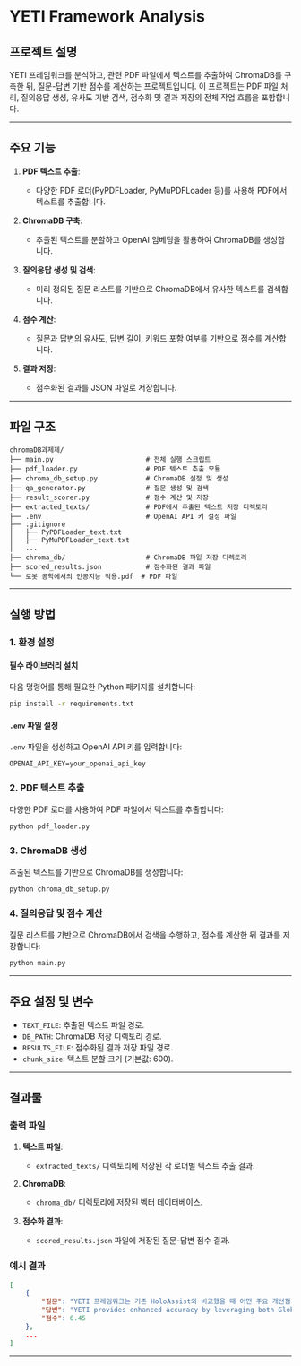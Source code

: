 # YETI Framework Analysis

## 프로젝트 설명
YETI 프레임워크를 분석하고, 관련 PDF 파일에서 텍스트를 추출하여 ChromaDB를 구축한 뒤, 질문-답변 기반 점수를 계산하는 프로젝트입니다. 이 프로젝트는 PDF 파일 처리, 질의응답 생성, 유사도 기반 검색, 점수화 및 결과 저장의 전체 작업 흐름을 포함합니다.

---

## 주요 기능
1. **PDF 텍스트 추출**:
   - 다양한 PDF 로더(PyPDFLoader, PyMuPDFLoader 등)를 사용해 PDF에서 텍스트를 추출합니다.

2. **ChromaDB 구축**:
   - 추출된 텍스트를 분할하고 OpenAI 임베딩을 활용하여 ChromaDB를 생성합니다.

3. **질의응답 생성 및 검색**:
   - 미리 정의된 질문 리스트를 기반으로 ChromaDB에서 유사한 텍스트를 검색합니다.

4. **점수 계산**:
   - 질문과 답변의 유사도, 답변 길이, 키워드 포함 여부를 기반으로 점수를 계산합니다.

5. **결과 저장**:
   - 점수화된 결과를 JSON 파일로 저장합니다.

---

## 파일 구조
```
chromaDB과제제/
├── main.py                       # 전체 실행 스크립트
├── pdf_loader.py                 # PDF 텍스트 추출 모듈
├── chroma_db_setup.py            # ChromaDB 설정 및 생성
├── qa_generator.py               # 질문 생성 및 검색
├── result_scorer.py              # 점수 계산 및 저장
├── extracted_texts/              # PDF에서 추출된 텍스트 저장 디렉토리
├── .env                          # OpenAI API 키 설정 파일
├── .gitignore
│   ├── PyPDFLoader_text.txt
│   ├── PyMuPDFLoader_text.txt
│   ...
├── chroma_db/                    # ChromaDB 파일 저장 디렉토리
├── scored_results.json           # 점수화된 결과 파일
└── 로봇 공학에서의 인공지능 적용.pdf  # PDF 파일
```

---

## 실행 방법

### 1. 환경 설정
#### 필수 라이브러리 설치
다음 명령어를 통해 필요한 Python 패키지를 설치합니다:
```bash
pip install -r requirements.txt
```

#### `.env` 파일 설정
`.env` 파일을 생성하고 OpenAI API 키를 입력합니다:
```
OPENAI_API_KEY=your_openai_api_key
```

### 2. PDF 텍스트 추출
다양한 PDF 로더를 사용하여 PDF 파일에서 텍스트를 추출합니다:
```bash
python pdf_loader.py
```

### 3. ChromaDB 생성
추출된 텍스트를 기반으로 ChromaDB를 생성합니다:
```bash
python chroma_db_setup.py
```

### 4. 질의응답 및 점수 계산
질문 리스트를 기반으로 ChromaDB에서 검색을 수행하고, 점수를 계산한 뒤 결과를 저장합니다:
```bash
python main.py
```

---

## 주요 설정 및 변수
- `TEXT_FILE`: 추출된 텍스트 파일 경로.
- `DB_PATH`: ChromaDB 저장 디렉토리 경로.
- `RESULTS_FILE`: 점수화된 결과 저장 파일 경로.
- `chunk_size`: 텍스트 분할 크기 (기본값: 600).

---

## 결과물
### 출력 파일
1. **텍스트 파일**:
   - `extracted_texts/` 디렉토리에 저장된 각 로더별 텍스트 추출 결과.

2. **ChromaDB**:
   - `chroma_db/` 디렉토리에 저장된 벡터 데이터베이스.

3. **점수화 결과**:
   - `scored_results.json` 파일에 저장된 질문-답변 점수 결과.

### 예시 결과
```json
[
    {
        "질문": "YETI 프레임워크는 기존 HoloAssist와 비교했을 때 어떤 주요 개선점을 제공하는가?",
        "답변": "YETI provides enhanced accuracy by leveraging both Global and Local contexts, enabling better understanding of user intentions.",
        "점수": 6.45
    },
    ...
]
```

---